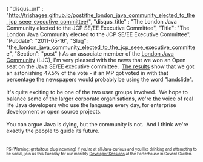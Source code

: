 {
 "disqus_url" : "http://trishagee.github.io/post/the_london_java_community_elected_to_the_jcp_seee_executive_committee/",
 "disqus_title" : "The London Java Community elected to the JCP SE/EE Executive Committee",
 "Title": "The London Java Community elected to the JCP SE/EE Executive Committee",
 "Pubdate": "2011-05-16",
 "Slug": "the_london_java_community_elected_to_the_jcp_seee_executive_committee",
 "Section": "post"
}
As an associate member of the <a href="http://www.meetup.com/Londonjavacommunity/">London Java Community</a> (LJC), I'm very pleased with the news that we won an Open seat on the Java SE/EE executive committee. &nbsp;<a href="http://jcp.org/en/whatsnew/elections">The results</a> show that we got an astonishing 47.5% of the vote - if an MP got voted in with that percentage the newspapers would probably be using the word "landslide".<br /><br />It's quite exciting to be one of the two user groups involved. &nbsp;We hope to balance some of the larger corporate organisations, we're the voice of real life Java developers who use the language every day, for enterprise development or open source projects.<br /><br />You can argue Java is dying, but the community is not. &nbsp;And I think we're exactly the people to guide its future.<br /><br /><br /><span class="Apple-style-span" style="font-size: x-small;">PS (Warning: gratuitous plug incoming) If you're at all Java-curious and you like drinking and attempting to be social, join us this Tuesday for our monthly <a href="http://www.meetup.com/Londonjavacommunity/events/16360581/">Developer Sessions</a> at the Porterhouse in Covent Garden.</span>
